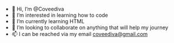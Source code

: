 - 👋 Hi, I’m @Coveediva
- 👀 I’m interested in learning how to code
- 🌱 I’m currently learning HTML
- 💞️ I’m looking to collaborate on anything that will help my journey
- 📫 I can be reached via my email coveediva@gmail.com

<!---
Coveediva/Coveediva is a ✨ special ✨ repository because its `README.md` (this file) appears on your GitHub profile.
You can click the Preview link to take a look at your changes.
--->
